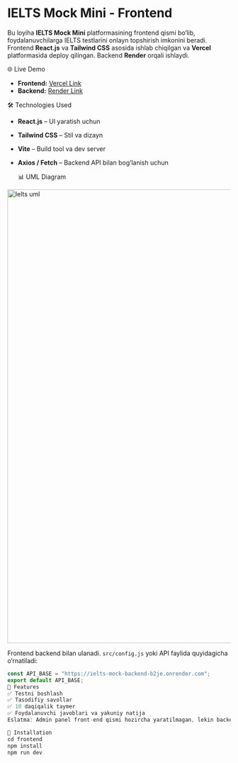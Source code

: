 # IELTS Mock Mini - Frontend

Bu loyiha **IELTS Mock Mini** platformasining frontend qismi bo‘lib, foydalanuvchilarga IELTS testlarini onlayn topshirish imkonini beradi. Frontend **React.js** va **Tailwind CSS** asosida ishlab chiqilgan va **Vercel** platformasida deploy qilingan. Backend **Render** orqali ishlaydi.

 🌐 Live Demo

- **Frontend:** [Vercel Link](https://ilets-mock-frontend-test.vercel.app/)  
- **Backend:** [Render Link](https://ielts-mock-backend-b2je.onrender.com)

🛠 Technologies Used

- **React.js** – UI yaratish uchun  
- **Tailwind CSS** – Stil va dizayn  
- **Vite** – Build tool va dev server  
- **Axios / Fetch** – Backend API bilan bog‘lanish uchun

  📊 UML Diagram
<img width="1536" height="1024" alt="Ielts uml" src="https://github.com/user-attachments/assets/7a0eb112-931b-44fc-addb-2a35f50c4d4a" />


Frontend backend bilan ulanadi. `src/config.js` yoki API faylida quyidagicha o‘rnatiladi:

```js
const API_BASE = "https://ielts-mock-backend-b2je.onrender.com";
export default API_BASE;
📌 Features
✅ Testni boshlash
✅ Tasodifiy savollar
✅ 10 daqiqalik taymer
✅ Foydalanuvchi javoblari va yakuniy natija
Eslatma: Admin panel front-end qismi hozircha yaratilmagan, lekin backend API orqali savollarni qo‘shish, tahrirlash va o‘chirish mumkin.

🚀 Installation
cd frontend
npm install
npm run dev

